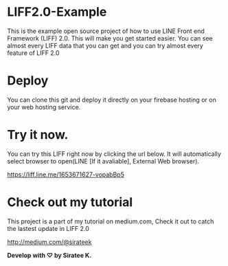 # LIFF2.0-Example
This is the example open source project of how to use LINE Front end Framework (LIFF) 2.0. This will make you get started easier. You can see almost every LIFF data that you can get and you can try almost every feature of LIFF 2.0

# Deploy
You can clone this git and deploy it directly on your firebase hosting or on your web hosting service.

# Try it now.
You can try this LIFF right now by clicking the url below. It will automatically select browser to open(LINE [If it avaliable], External Web browser).

https://liff.line.me/1653671627-vopabBp5

# Check out my tutorial
This project is a part of my tutorial on medium.com, Check it out to catch the lastest update in LIFF 2.0

http://medium.com/@sirateek

**Develop with ♡ by Siratee K.**

